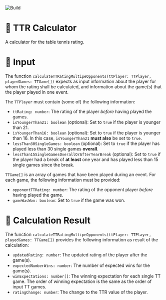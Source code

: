 ![Build](https://github.com/luth1um/ttr-calculator-typescript/actions/workflows/build_and_test.yml/badge.svg?branch=main)

# 🏓 TTR Calculator

A calculator for the table tennis rating.

# 🔎 Input

The function `calculateTTRatingMultipeOpponents(ttPlayer: TTPlayer, playedGames: TTGame[])` expects as input information about the player for whom the rating shall be calculated, and information about the game(s) that the player played in one event.

The `TTPlayer` must contain (some of) the following information:

- `ttRating: number`: The rating of the player _before_ having played the games.
- `isYoungerThan21: boolean` (optional): Set to `true` if the player is younger than 21.
- `isYoungerThan16: boolean` (optional): Set to `true` if the player is younger than 16. In this case, `isYoungerThan21` **must also** be set to `true`.
- `lessThan30SingleGames: boolean` (optional): Set to `true` if the player has played less than 30 single games **overall**.
- `lessThan15SingleGamesOverallOrAfterYearBreak` (optional): Set to `true` if the player had a break of **at least** one year and has played less than 15 single games since the break.

`TTGame[]` is an array of games that have been played during an event. For each game, the following information must be provided:

- `opponentTTRating: number`: The rating of the opponent player _before_ having played the game.
- `gameWasWon: boolean`: Set to `true` if the game was won.

# 🧮 Calculation Result

The function `calculateTTRatingMultipeOpponents(ttPlayer: TTPlayer, playedGames: TTGame[])` provides the following information as result of the calculation:

- `updatedRating: number`: The updated rating of the player after the game(s).
- `expectedNumberWins: number`: The number of expected wins for the game(s).
- `winExpectations: number[]`: The winning expectation for each single TT game. The order of winning expectation is the same as the order of input TT games.
- `ratingChange: number`: The change to the TTR value of the player.
